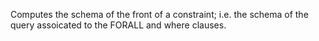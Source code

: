 Computes the schema of the front of a constraint; i.e. the schema of the query assoicated to the FORALL and where clauses.
